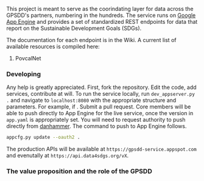 This project is meant to serve as the coorindating layer for data across the GPSDD's partners, numbering in the hundreds.  The service runs on [Google App Engine](https://cloud.google.com/appengine/docs) and provides a set of standardized REST endpoints for data that report on the Sustainable Development Goals (SDGs).  

The documentation for each endpoint is in the Wiki.  A current list of available resources is compiled here:

1. PovcalNet

### Developing

Any help is greatly appreciated.  First, fork the repository.  Edit the code, add services, contribute at will.  To run the service locally, run `dev_appserver.py .` and navigate to `localhost:8080` with the appropriate structure and parameters.  For example, if .  Submit a pull request.  Core members will be able to push directly to App Engine for the live service, once the version in `app.yaml` is appropriately set.  You will need to request authority to push directly from [danhammer](https://github.com/danhammer).  The command to push to App Engine follows.

```bash
appcfg.py update --oauth2 .
```

The production APIs will be available at `https://gpsdd-service.appspot.com` and evenutally at `https://api.data4sdgs.org/vX`.


### The value proposition and the role of the GPSDD

